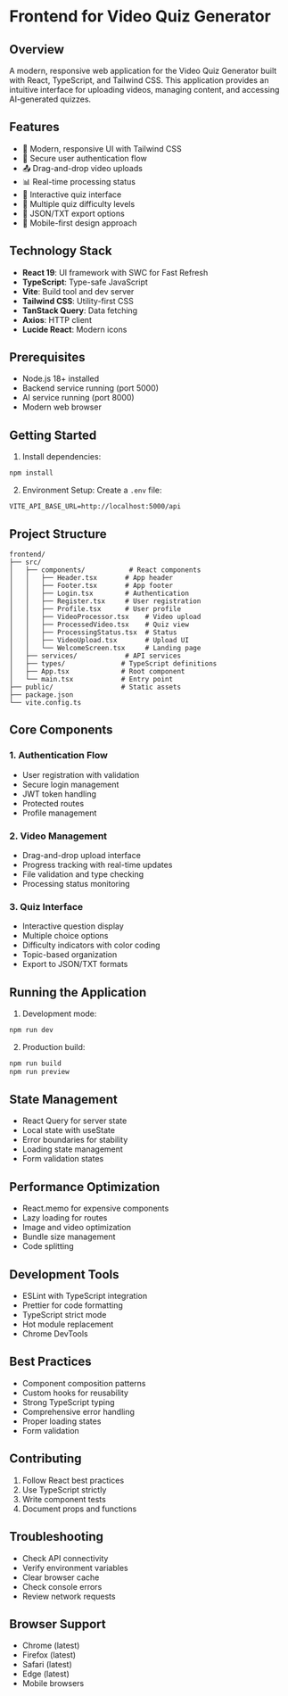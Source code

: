 # Frontend for Video Quiz Generator

## Overview
A modern, responsive web application for the Video Quiz Generator built with React, TypeScript, and Tailwind CSS. This application provides an intuitive interface for uploading videos, managing content, and accessing AI-generated quizzes.

## Features
- 🎨 Modern, responsive UI with Tailwind CSS
- 🔐 Secure user authentication flow
- 📤 Drag-and-drop video uploads
- 📊 Real-time processing status
- 📝 Interactive quiz interface
- 🎯 Multiple quiz difficulty levels
- 💾 JSON/TXT export options
- 📱 Mobile-first design approach

## Technology Stack
- **React 19**: UI framework with SWC for Fast Refresh
- **TypeScript**: Type-safe JavaScript
- **Vite**: Build tool and dev server
- **Tailwind CSS**: Utility-first CSS
- **TanStack Query**: Data fetching
- **Axios**: HTTP client
- **Lucide React**: Modern icons

## Prerequisites
- Node.js 18+ installed
- Backend service running (port 5000)
- AI service running (port 8000)
- Modern web browser

## Getting Started

1. Install dependencies:
```powershell
npm install
```

2. Environment Setup:
Create a `.env` file:
```env
VITE_API_BASE_URL=http://localhost:5000/api
```

## Project Structure
```
frontend/
├── src/
│   ├── components/           # React components
│   │   ├── Header.tsx       # App header
│   │   ├── Footer.tsx       # App footer
│   │   ├── Login.tsx        # Authentication
│   │   ├── Register.tsx     # User registration
│   │   ├── Profile.tsx      # User profile
│   │   ├── VideoProcessor.tsx    # Video upload
│   │   ├── ProcessedVideo.tsx    # Quiz view
│   │   ├── ProcessingStatus.tsx  # Status
│   │   ├── VideoUpload.tsx       # Upload UI
│   │   └── WelcomeScreen.tsx     # Landing page
│   ├── services/            # API services
│   ├── types/              # TypeScript definitions
│   ├── App.tsx             # Root component
│   └── main.tsx            # Entry point
├── public/                 # Static assets
├── package.json
└── vite.config.ts
```

## Core Components

### 1. Authentication Flow
- User registration with validation
- Secure login management
- JWT token handling
- Protected routes
- Profile management

### 2. Video Management
- Drag-and-drop upload interface
- Progress tracking with real-time updates
- File validation and type checking
- Processing status monitoring

### 3. Quiz Interface
- Interactive question display
- Multiple choice options
- Difficulty indicators with color coding
- Topic-based organization
- Export to JSON/TXT formats

## Running the Application

1. Development mode:
```powershell
npm run dev
```

2. Production build:
```powershell
npm run build
npm run preview
```

## State Management
- React Query for server state
- Local state with useState
- Error boundaries for stability
- Loading state management
- Form validation states

## Performance Optimization
- React.memo for expensive components
- Lazy loading for routes
- Image and video optimization
- Bundle size management
- Code splitting

## Development Tools
- ESLint with TypeScript integration
- Prettier for code formatting
- TypeScript strict mode
- Hot module replacement
- Chrome DevTools

## Best Practices
- Component composition patterns
- Custom hooks for reusability
- Strong TypeScript typing
- Comprehensive error handling
- Proper loading states
- Form validation

## Contributing
1. Follow React best practices
2. Use TypeScript strictly
3. Write component tests
4. Document props and functions

## Troubleshooting
- Check API connectivity
- Verify environment variables
- Clear browser cache
- Check console errors
- Review network requests

## Browser Support
- Chrome (latest)
- Firefox (latest)
- Safari (latest)
- Edge (latest)
- Mobile browsers
